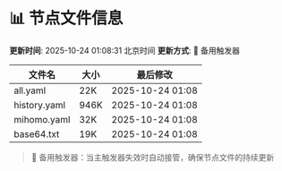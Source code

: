 # 📊 节点文件信息

**更新时间**: 2025-10-24 01:08:31 北京时间
**更新方式**: 🔄 备用触发器

| 文件名 | 大小 | 最后修改 |
|--------|------|----------|
| all.yaml | 22K | 2025-10-24 01:08 |
| history.yaml | 946K | 2025-10-24 01:08 |
| mihomo.yaml | 32K | 2025-10-24 01:08 |
| base64.txt | 19K | 2025-10-24 01:08 |

> 🔄 备用触发器：当主触发器失效时自动接管，确保节点文件的持续更新
